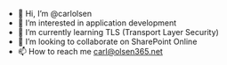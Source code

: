 - 👋 Hi, I’m @carlolsen
- 👀 I’m interested in application development
- 🌱 I’m currently learning TLS (Transport Layer Security)
- 💞️ I’m looking to collaborate on SharePoint Online
- 📫 How to reach me carl@olsen365.net

<!---
carlolsen/carlolsen is a ✨ special ✨ repository because its `README.md` (this file) appears on your GitHub profile.
You can click the Preview link to take a look at your changes.
--->

